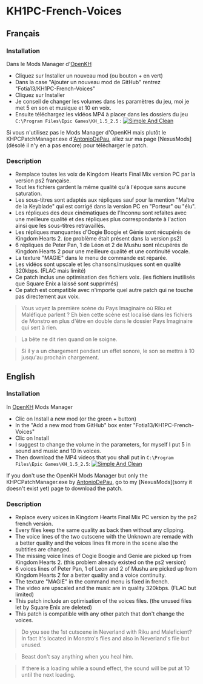 # KH1PC-French-Voices
## Français
### Installation
 Dans le Mods Manager d'[OpenKH](https://github.com/OpenKH/OpenKh/releases)
 - Cliquez sur Installer un nouveau mod (ou bouton + en vert)
 - Dans la case "Ajouter un nouveau mod de GitHub" rentrez "Fotia13/KH1PC-French-Voices"
 - Cliquez sur Installer
 - Je conseil de changer les volumes dans les paramètres du jeu, moi je met 5 en son et musique et 10 en voix.
 - Ensuite téléchargez les vidéos MP4 à placer dans les dossiers du jeu `C:\Program Files\Epic Games\KH_1.5_2.5` :
[![Simple And Clean](https://img.shields.io/badge/Simple_And_Clean-1080p-green)](https://drive.google.com/drive/folders/1iS4helWpK4w67v6CgYNUd9AVJAImB3f6)
 
 Si vous n'utilisez pas le Mods Manager d'OpenKH mais plutôt le KHPCPatchManager.exe d'[AntonioDePau](https://github.com/AntonioDePau/KHPCPatchManager/releases), allez sur ma page [NexusMods](désolé il n'y en a pas encore) pour télécharger le patch.

### Description
 - Remplace toutes les voix de Kingdom Hearts Final Mix version PC par la version ps2 française.
 - Tout les fichiers gardent la même qualité qu'à l'époque sans aucune saturation.
 - Les sous-titres sont adaptés aux répliques sauf pour la mention "Maître de la Keyblade" qui est corrigé dans la version PC en "Porteur" ou "élu".
 - Les répliques des deux cinématiques de l'Inconnu sont refaites avec une meilleure qualité et des répliques plus correspondante à l'action ainsi que les sous-titres retravaillés.
 - Les répliques manquantes d'Oogie Boogie et Génie sont récupérés de Kingdom Hearts 2. (ce problème était présent dans la version ps2)
 - 6 répliques de Peter Pan, 1 de Léon et 2 de Mushu sont récupérés de Kingdom Hearts 2 pour une meilleure qualité et une continuité vocale.
 - La texture "MAGIE" dans le menu de commande est réparée.
 - Les vidéos sont upscale et les chansons/musiques sont en qualité 320kbps. (FLAC mais limité)
 - Ce patch inclus une optimisation des fichiers voix. (les fichiers inutilisés que Square Enix a laissé sont supprimés)
 - Ce patch est compatible avec n'importe quel autre patch qui ne touche pas directement aux voix.
 
 > Vous voyez la première scène du Pays Imaginaire où Riku et Maléfique parlent ? Eh bien cette scène est localisé dans les fichiers de Monstro en plus d'être en double dans le dossier Pays Imaginaire qui sert à rien.

 > La bête ne dit rien quand on le soigne.

 > Si il y a un chargement pendant un effet sonore, le son se mettra à 10 jusqu'au prochain chargement.
 
## English
### Installation
 In [OpenKH](https://github.com/OpenKH/OpenKh/releases) Mods Manager
 - Clic on Install a new mod (or the green + button)
 - In the "Add a new mod from GitHub" box enter "Fotia13/KH1PC-French-Voices"
 - Clic on Install
 - I suggest to change the volume in the parameters, for myself I put 5 in sound and music and 10 in voices.
 - Then download the MP4 videos that you shall put in `C:\Program Files\Epic Games\KH_1.5_2.5`:
[![Simple And Clean](https://img.shields.io/badge/Simple_And_Clean-1080p-green)](https://drive.google.com/drive/folders/1iS4helWpK4w67v6CgYNUd9AVJAImB3f6)
 
 If you don't use the OpenKH Mods Manager but only the KHPCPatchManager.exe by [AntonioDePau](https://github.com/AntonioDePau/KHPCPatchManager/releases), go to my [NexusMods](sorry it doesn't exist yet) page to download the patch.

### Description
 - Replace every voices in Kingdom Hearts Final Mix PC version by the ps2 french version.
 - Every files keep the same quality as back then without any clipping.
 - The voice lines of the two cutscene with the Unknown are remade with a better quality and the voices lines fit more in the scene also the subtitles are changed.
 - The missing voice lines of Oogie Boogie and Genie are picked up from Kingdom Hearts 2. (this problem already existed on the ps2 version)
 - 6 voices lines of Peter Pan, 1 of Leon and 2 of Mushu are picked up from Kingdom Hearts 2 for a better quality and a voice continuity.
 - The texture "MAGIE" in the command menu is fixed in french.
 - The video are upscaled and the music are in quality 320kbps. (FLAC but limited)
 - This patch include an optimisation of the voices files. (the unused files let by Square Enix are deleted)
 - This patch is compatible with any other patch that don't change the voices.
 
 > Do you see the 1st cutscene in Neverland with Riku and Maleficient? In fact it's located in Monstro's files and also in Neverland's file but unused.

 > Beast don't say anything when you heal him.

 > If there is a loading while a sound effect, the sound will be put at 10 until the next loading.
